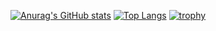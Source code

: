 [![Anurag's GitHub stats](https://github-readme-stats.vercel.app/api?username=HeChuQIU&count_private=true)](https://github.com/anuraghazra/github-readme-stats)
[![Top Langs](https://github-readme-stats.vercel.app/api/top-langs/?username=HeChuQIU&count_private=true)](https://github.com/anuraghazra/github-readme-stats)
[![trophy](https://github-profile-trophy.vercel.app/?username=HeChuQIU&count_private=true)](https://github.com/ryo-ma/github-profile-trophy)
